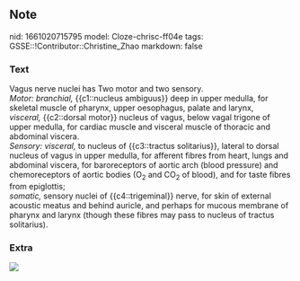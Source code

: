 ## Note
nid: 1661020715795
model: Cloze-chrisc-ff04e
tags: GSSE::!Contributor::Christine_Zhao
markdown: false

### Text
<div>
  <div>
    <div>
      Vagus nerve nuclei has Two motor and two sensory.
    </div>
    <div>
      <span style="font-style: italic;">Motor: branchial,</span>
      {{c1::nucleus ambiguus}} deep in upper medulla, for skeletal
      muscle of pharynx, upper oesophagus, palate and larynx,
    </div>
    <div>
      <span style="font-style: italic;">visceral,</span>
      {{c2::dorsal motor}} nucleus of vagus, below vagal trigone of
      upper medulla, for cardiac muscle and visceral muscle of
      thoracic and abdominal viscera.
    </div>
    <div>
      <div>
        <div>
          <div>
            <div>
              <span style="font-style: italic;">Sensory:
              visceral,</span> to nucleus of {{c3::tractus
              solitarius}}, lateral to dorsal nucleus of vagus in
              upper medulla, for afferent fibres from heart, lungs
              and abdominal viscera, for baroreceptors of aortic
              arch (blood pressure) and chemoreceptors of aortic
              bodies (O<sub>2</sub> and CO<sub>2</sub> of blood),
              and for taste fibres from epiglottis;
            </div>
            <div>
              <span style="font-style: italic;">somatic,</span>
              sensory nuclei of {{c4::trigeminal}} nerve, for skin
              of external acoustic meatus and behind auricle, and
              perhaps for mucous membrane of pharynx and larynx
              (though these fibres may pass to nucleus of tractus
              solitarius).
            </div>
          </div>
        </div>
      </div>
    </div>
  </div>
</div>

### Extra
<img src="paste-7f6657098d2aea90c18b9563ad5bbeb9ffdc4025.jpg">
